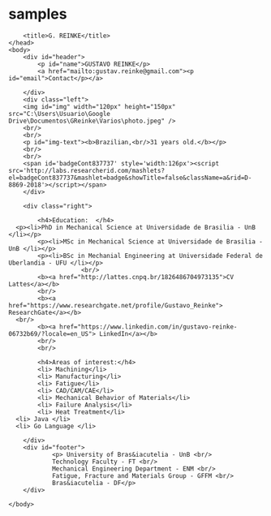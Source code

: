 # samples

<!DOCTYPE html>
<html>
	<head>
		<link type="text/css" rel="stylesheet" href="stylesheet.css"/>
		<script type="text/javascript" src="script.js"></script>
		
		<title>G. REINKE</title>
	</head>
	<body>
		<div id="header">
			<p id="name">GUSTAVO REINKE</p>
			<a href="mailto:gustav.reinke@gmail.com"><p id="email">Contact</p></a>
			
		</div>
		<div class="left">
		<img id="img" width="120px" height="150px" src="C:\Users\Usuario\Google Drive\Documentos\GReinke\Varios\photo.jpeg" />
		<br/>
		<br/>
		<p id="img-text"><b>Brazilian,<br/>31 years old.</b></p>
		<br/>
		<br/>
		<span id='badgeCont837737' style='width:126px'><script src='http://labs.researcherid.com/mashlets?el=badgeCont837737&mashlet=badge&showTitle=false&className=a&rid=D-8869-2018'></script></span>
		</div>
		
		<div class="right">
		
			<h4>Education:	</h4>
      <p><li>PhD in Mechanical Science at Universidade de Brasilia - UnB </li></p>
			<p><li>MSc in Mechanical Science at Universidade de Brasilia - UnB </li></p>
			<p><li>BSc in Mechanial Engineering at Universidade Federal de Uberlandia - UFU </li></p>
						<br/>
			<b><a href="http://lattes.cnpq.br/1826486704973135">CV Lattes</a></b>
			<br/>
			<b><a href="https://www.researchgate.net/profile/Gustavo_Reinke"> ResearchGate</a></b>
      <br/>
			<b><a href="https://www.linkedin.com/in/gustavo-reinke-06732b69/?locale=en_US"> LinkedIn</a></b>
			<br/>
			<br/>
			
			<h4>Areas of interest:</h4>
			<li> Machining</li>
			<li> Manufacturing</li>
			<li> Fatigue</li>
			<li> CAD/CAM/CAE</li>
			<li> Mechanical Behavior of Materials</li>
			<li> Failure Analysis</li>
			<li> Heat Treatment</li>
      <li> Java </li>
      <li> Go Language </li>
				
		</div>
		<div id="footer">
				<p>	University of Bras&iacutelia - UnB <br/>
				Technology Faculty - FT <br/>
				Mechanical Engineering Department - ENM <br/>
				Fatigue, Fracture and Materials Group - GFFM <br/>
				Bras&iacutelia - DF</p>
		</div>
	
	</body>
</html>
